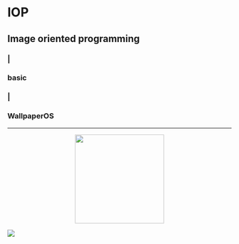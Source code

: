 # IOP
## Image oriented programming
### |
### basic 
### |
### WallpaperOS

------------

<div align="center">
    <img src="https://i.imgur.com/xG0AlXW.jpg" width="200px">
    <br>
</div>

![](https://i.imgur.com/xG0AlXW.jpg)
